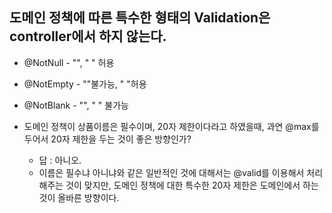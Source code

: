 ## 도메인 정책에 따른 특수한 형태의 Validation은 controller에서 하지 않는다.
- @NotNull - "", " " 허용
- @NotEmpty - ""불가능, " "허용
- @NotBlank - "", "  " 불가능

- 도메인 정책이 상품이름은 필수이며, 20자 제한이다라고 하였을때, 과연 @max를 두어서 20자 제한을 두는 것이 좋은 방향인가?
  - 답 : 아니오.
  - 이름은 필수냐 아니냐와 같은 일반적인 것에 대해서는 @valid를 이용해서 처리해주는 것이 맞지만, 도메인 정책에 대한 특수한 20자 제한은 도메인에서 하는 것이 올바른 방향이다.
